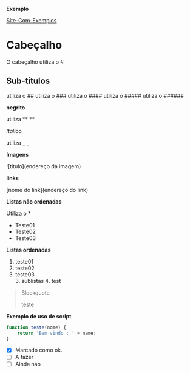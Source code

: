 **Exemplo**

[Site-Com-Exemplos](https://markdownlivepreview.com/)

# Cabeçalho

O cabeçalho utiliza o #


## Sub-titulos

utiliza o ## 
utiliza o ###
utiliza o ####
utiliza o #####
utiliza o ######


**negrito** 

utiliza **  **

_Italico_

utiliza _ _

**Imagens**

![titulo](endereço da imagem)

**links**

[nome do link](endereço do link)

**Listas não ordenadas**

Utiliza o *

* Teste01
* Teste02
* Teste03

**Listas ordenadas**

1. teste01
2. teste02
3. teste03  
    3. sublistas
    4. test

> Blockquote
>
> teste

**Exemplo de uso de script**

```js
function teste(nome) {
    return 'Bem vindo : ' + name;
}

```


- [X] Marcado como ok.
- [ ] A fazer
- [ ] Ainda nao